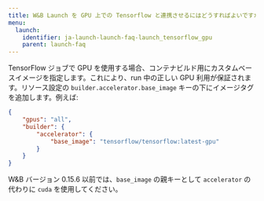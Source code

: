 ```yaml
---
title: W&B Launch を GPU 上での Tensorflow と連携させるにはどうすればよいですか？
menu:
  launch:
    identifier: ja-launch-launch-faq-launch_tensorflow_gpu
    parent: launch-faq
---
```


TensorFlow ジョブで GPU を使用する場合、コンテナビルド用にカスタムベースイメージを指定します。これにより、run 中の正しい GPU 利用が保証されます。リソース設定の `builder.accelerator.base_image` キーの下にイメージタグを追加します。例えば:

```json
{
    "gpus": "all",
    "builder": {
        "accelerator": {
            "base_image": "tensorflow/tensorflow:latest-gpu"
        }
    }
}
```

W&B バージョン 0.15.6 以前では、`base_image` の親キーとして `accelerator` の代わりに `cuda` を使用してください。